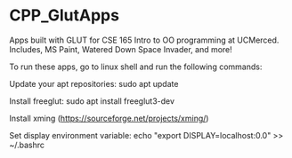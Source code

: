 # CPP_GlutApps
Apps built with GLUT for CSE 165 Intro to OO programming at UCMerced. Includes, MS Paint, Watered Down Space Invader, and more!




To run these apps, go to linux shell and run the following commands:

Update your apt repositories: sudo apt update

Install freeglut: sudo apt install freeglut3-dev

Install xming (https://sourceforge.net/projects/xming/)

Set display environment variable: echo "export DISPLAY=localhost:0.0" >> ~/.bashrc
